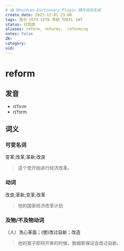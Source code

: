 ```yaml
---
# 由 Obsidian Dictionary Plugin 插件自动生成
create_date: 2022-12-01 23:08
tags: 高中 CET4 CET6 考研 TOEFL SAT
status: 已完成  
aliases: reform, reforms,  reforming
notes: False
ZK: 
category: 
uid: 
---
```


# reform

## 发音

- rɪˈfɔ:m
- rɪˈfɔrm

## 词义

### 可变名词

变革;改革;革新;改良

> 这个党开始进行经济改革。

### 动词

改良;革新;变革;改革

> 他的国家经济改革计划

### 及物/不及物动词

（人）洗心革面；(使)改过自新；改造

> 他的案子即将开审的时候，詹姆斯保证会改过自新。




